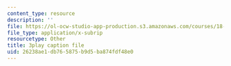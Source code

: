 ```yaml
---
content_type: resource
description: ''
file: https://ol-ocw-studio-app-production.s3.amazonaws.com/courses/18-03-differential-equations-spring-2010/26238ae1db765875b9d5ba874fdf48e0_MCrDzhpu3-s.vtt
file_type: application/x-subrip
resourcetype: Other
title: 3play caption file
uid: 26238ae1-db76-5875-b9d5-ba874fdf48e0
---
```

